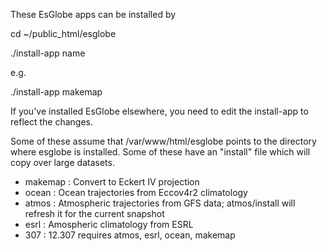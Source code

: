 These EsGlobe apps can be installed by

cd ~/public_html/esglobe

./install-app name

e.g.

./install-app makemap

If you've installed EsGlobe elsewhere, you need to edit the install-app to
reflect the changes.

Some of these assume that /var/www/html/esglobe points to the directory where
esglobe is installed.  Some of these have an "install" file which will copy
over large datasets.

* makemap : Convert to Eckert IV projection
* ocean : Ocean trajectories from Eccov4r2 climatology
* atmos : Atmospheric trajectories from GFS data; atmos/install will
           refresh it for the current snapshot
* esrl : Amospheric climatology from ESRL
* 307 : 12.307 requires atmos, esrl, ocean, makemap
